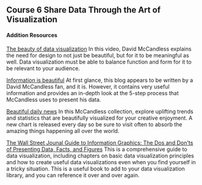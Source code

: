 ## Course 6 Share Data Through the Art of Visualization

#### Addition Resources
[The beauty of data visualization](https://www.ted.com/talks/david_mccandless_the_beauty_of_data_visualization?language=en#t-150183) In this video, David McCandless explains the need for design to not just be beautiful, but for it to be meaningful as well. Data visualization must be able to balance function and form for it to be relevant to your audience. 

[Information is beautiful](https://informationisbeautiful.net/) At first glance, this blog appears to be written by a David McCandless fan, and it is. However, it contains very useful information and provides an in-depth look at the 5-step process that McCandless uses to present his data.

[Beautiful daily news](https://informationisbeautiful.net/beautifulnews/)  In this McCandless collection, explore uplifting trends and statistics that are beautifully visualized for your creative enjoyment. A new chart is released every day so be sure to visit often to absorb the amazing things happening all over the world.

[The Wall Street Jounal Guide to Information Graphics: The Dos and Don'ts of Presenting Data, Facts, and Figures](https://www.amazon.com/Street-Journal-Guide-Information-Graphics/dp/0393072959) This is a comprehensive guide to data visualization, including chapters on basic data visualization principles and how to create useful data visualizations even when you find yourself in a tricky situation. This is a useful book to add to your data visualization library, and you can reference it over and over again. 






